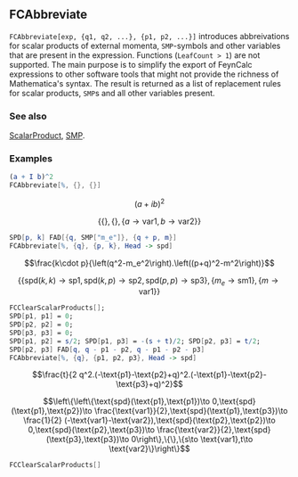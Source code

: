 ## FCAbbreviate

`FCAbbreviate[exp, {q1, q2, ...}, {p1, p2, ...}]` introduces abbreivations for scalar products of external momenta, `SMP`-symbols and other variables that are present in the expression. Functions (`LeafCount > 1`) are not supported. The main purpose is to simplify the export of FeynCalc expressions to other software tools that might not provide the richness of Mathematica's syntax. The result is returned as a list of replacement rules for scalar products, `SMP`s and all other variables present.

### See also

[ScalarProduct](ScalarProduct), [SMP](SMP).

### Examples

```mathematica
(a + I b)^2
FCAbbreviate[%, {}, {}]
```

$$(a+i b)^2$$

$$\{\{\},\{\},\{a\to \text{var1},b\to \text{var2}\}\}$$

```mathematica
SPD[p, k] FAD[{q, SMP["m_e"]}, {q + p, m}]
FCAbbreviate[%, {q}, {p, k}, Head -> spd]
```

$$\frac{k\cdot p}{\left(q^2-m_e^2\right).\left((p+q)^2-m^2\right)}$$

$$\left\{\{\text{spd}(k,k)\to \text{sp1},\text{spd}(k,p)\to \text{sp2},\text{spd}(p,p)\to \text{sp3}\},\left\{m_e\to \text{sm1}\right\},\{m\to \text{var1}\}\right\}$$

```mathematica
FCClearScalarProducts[]; 
SPD[p1, p1] = 0;
SPD[p2, p2] = 0;
SPD[p3, p3] = 0;
SPD[p1, p2] = s/2; SPD[p1, p3] = -(s + t)/2; SPD[p2, p3] = t/2;
SPD[p2, p3] FAD[q, q - p1 - p2, q - p1 - p2 - p3]
FCAbbreviate[%, {q}, {p1, p2, p3}, Head -> spd]
```

$$\frac{t}{2 q^2.(-\text{p1}-\text{p2}+q)^2.(-\text{p1}-\text{p2}-\text{p3}+q)^2}$$

$$\left\{\left\{\text{spd}(\text{p1},\text{p1})\to 0,\text{spd}(\text{p1},\text{p2})\to \frac{\text{var1}}{2},\text{spd}(\text{p1},\text{p3})\to \frac{1}{2} (-\text{var1}-\text{var2}),\text{spd}(\text{p2},\text{p2})\to 0,\text{spd}(\text{p2},\text{p3})\to \frac{\text{var2}}{2},\text{spd}(\text{p3},\text{p3})\to 0\right\},\{\},\{s\to \text{var1},t\to \text{var2}\}\right\}$$

```mathematica
FCClearScalarProducts[]
```